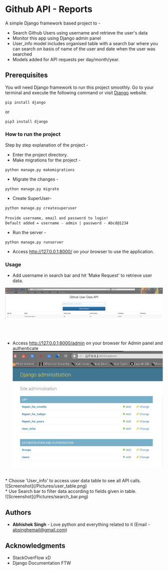 # Github API - Reports

A simple Django framework based project to -

* Search Github Users using username and retrieve the user's data
* Monitor this app using Django admin panel
* User_info model includes organised table with a search bar where you can search on basis of name of the user and date when the user was searched
* Models added for API requests per day/month/year.

## Prerequisites

You will need Django framework to run this project smoothly. Go to your terminal and execute the following command or visit [Django](https://www.djangoproject.com/) website.

```
pip install django
```
or

```
pip3 install django
```
### How to run the project

Step by step explanation of the project -

* Enter the project directory.
* Make migrations for the project -

```
python manage.py makemigrations
```

* Migrate the changes -

```
python manage.py migrate
```

* Create SuperUser-

```
python manage.py createsuperuser

Provide username, email and password to login!
Default added = username - admin | password - Abcd@1234
```

* Run the server -

```
python manage.py runserver
```

* Access http://127.0.0.1:8000/ on your browser to use the application.

### Usage

* Add username in search bar and hit 'Make Request' to retrieve user data.<br />

![Screenshot](/Pictures/api_page.png)

<br /><br />
* Access http://127.0.0.1:8000/admin on your browser for Admin panel and authenticate <br />
![Screenshot](/Pictures/admin_home.png)

<br />
* Choose 'User_info' to access user data table to see all API calls.<br />
![Screenshot](/Pictures/user_table.png)

<br />
* Use Search bar to filter data according to fields given in table.<br />
![Screenshot](/Pictures/search_bar.png)



## Authors

* **Abhishek Singh** - Love python and everything related to it (Email - absinghemail@gmail.com)


## Acknowledgments

* StackOverFlow xD
* Django Documentation FTW

